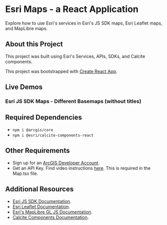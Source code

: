 # Esri Maps - a React Application
Explore how to use Esri's services in Esri's JS SDK maps, Esri Leaflet maps, and MapLibre maps.

## About this Project
This project was built using Esri's Services, APIs, SDKs, and Calcite components.

This project was bootstrapped with [Create React App](https://github.com/facebook/create-react-app).


## Live Demos
### Esri JS SDK Maps - Different Basemaps (without titles)

## Required Dependencies
- `npm i @arcgis/core`
- `npm i @esri/calcite-components-react`

## Other Requirements
- Sign up for an [ArcGIS Developer Account](https://developers.arcgis.com/sign-up/).
- Get an API Key. Find video instructions [here](https://www.youtube.com/watch?v=StVncn6DLzc). This is required in the Map.tsx file.

## Additional Resources
- [Esri JS SDK Documentation](https://developers.arcgis.com/javascript/).
- [Esri Leaflet Documentation](https://developers.arcgis.com/esri-leaflet/).
- [Esri's MapLibre GL JS Documentation](https://developers.arcgis.com/maplibre-gl-js/).
- [Calcite Components Documentation](https://developers.arcgis.com/calcite-design-system/).
